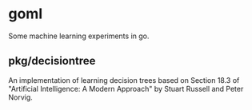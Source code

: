 # goml

Some machine learning experiments in go.

## pkg/decisiontree

An implementation of learning decision trees based on Section 18.3 of "Artificial Intelligence: A Modern Approach" by Stuart Russell and Peter Norvig.